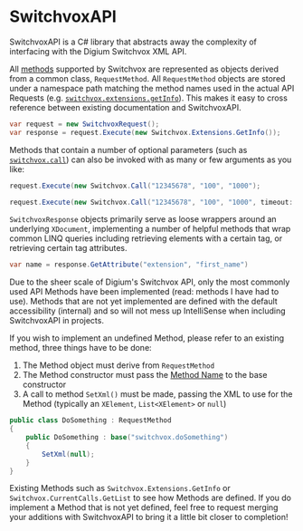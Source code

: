 # SwitchvoxAPI
SwitchvoxAPI is a C# library that abstracts away the complexity of interfacing with the Digium Switchvox XML API.

All [methods](http://developers.digium.com/switchvox/wiki/index.php/WebService_methods) supported by Switchvox are represented as objects derived from a common class, `RequestMethod`. All `RequestMethod` objects are stored under a namespace path matching the method names used in the actual API Requests (e.g. [`switchvox.extensions.getInfo`](http://developers.digium.com/switchvox/wiki/index.php/Switchvox.extensions.getInfo)). This makes it easy to cross reference between existing documentation and SwitchvoxAPI.

```c#
var request = new SwitchvoxRequest();
var response = request.Execute(new Switchvox.Extensions.GetInfo());
```
Methods that contain a number of optional parameters (such as [`switchvox.call`](http://developers.digium.com/switchvox/wiki/index.php/Switchvox.call)) can also be invoked with as many or few arguments as you like:

```c#
request.Execute(new Switchvox.Call("12345678", "100", "1000");
```
  
```c#
request.Execute(new Switchvox.Call("12345678", "100", "1000", timeout: 100, callerIdName: "Mom");
```
  
  `SwitchvoxResponse` objects primarily serve as loose wrappers around an underlying `XDocument`, implementing a number of helpful methods that wrap common LINQ queries including retrieving elements with a certain tag, or retrieving certain tag attributes.
  
```c#
var name = response.GetAttribute("extension", "first_name")
```

Due to the sheer scale of Digium's Switchvox API, only the most commonly used API Methods have been implemented (read: methods I have had to use). Methods that are not yet implemented are defined with the default accessibility (internal) and so will not mess up IntelliSense when including SwitchvoxAPI in projects.

If you wish to implement an undefined Method, please refer to an existing method, three things have to be done:

1. The Method object must derive from `RequestMethod`
2. The Method constructor must pass the [Method Name](http://developers.digium.com/switchvox/wiki/index.php/WebService_methods) to the base constructor
3. A call to method `SetXml()` must be made, passing the XML to use for the Method (typically an `XElement`, `List<XElement>` or `null`)

```c#
public class DoSomething : RequestMethod
{
    public DoSomething : base("switchvox.doSomething")
    {
        SetXml(null);
    }
}
```

Existing Methods such as `Switchvox.Extensions.GetInfo` or `Switchvox.CurrentCalls.GetList` to see how Methods are defined. If you do implement a Method that is not yet defined, feel free to request merging your additions with SwitchvoxAPI to bring it a little bit closer to completion!
